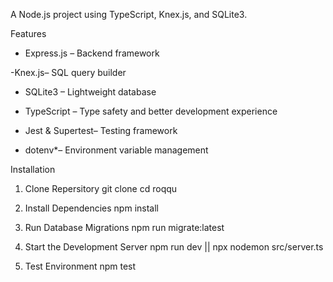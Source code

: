 A Node.js project using TypeScript, Knex.js, and SQLite3.

Features
- Express.js – Backend framework

-Knex.js– SQL query builder

- SQLite3 – Lightweight database

- TypeScript – Type safety and better development experience

- Jest & Supertest– Testing framework

- dotenv*– Environment variable management

 Installation

1. Clone Repersitory 
git clone <your-github-repo-url>
cd roqqu

2. Install Dependencies
npm install

3. Run Database Migrations
npm run migrate:latest

4. Start the Development Server
npm run dev || npx nodemon src/server.ts

5. Test Environment 
npm test
